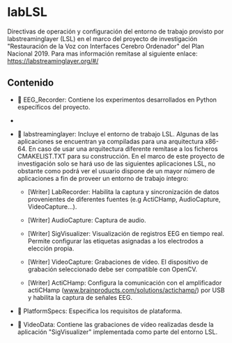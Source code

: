 # labLSL
Directivas de operación y configuración del entorno de trabajo provisto por labstreaminglayer (LSL) en el marco del proyecto de investigación "Restauración de la Voz con Interfaces Cerebro Ordenador" del Plan Nacional 2019. Para mas información remítase al siguiente enlace: https://labstreaminglayer.org/#/

## Contenido
- :file_folder: EEG_Recorder: Contiene los experimentos desarrollados en Python específicos del proyecto. 
- 
- :file_folder: labstreaminglayer: Incluye el entorno de trabajo LSL. Algunas de las aplicaciones se encuentran ya compiladas para una arquitectura x86-64. En caso de usar una arquitectura diferente remítase a los ficheros CMAKELIST.TXT para su construcción. En el marco de este proyecto de investigación solo se hará uso de las siguientes aplicaciones LSL, no obstante como podrá ver el usuario dispone de un mayor número de aplicaciones a fin de proveer un entorno de trabajo íntegro: 

  - [Writer] LabRecorder: Habilita la captura y sincronización de datos provenientes de diferentes fuentes (e.g ActiCHamp, AudioCapture, VideoCapture...).
  
  - [Writer] AudioCapture: Captura de audio.
  
  - [Writer] SigVisualizer: Visualización de registros EEG en tiempo real. Permite configurar las etiquetas asignadas a los electrodos a elección propia.
  
  - [Writer] VideoCapture: Grabaciones de vídeo. El dispositivo de grabación seleccionado debe ser compatible con OpenCV.
  
  - [Writer] ActiCHamp: Configura la comunicación con el amplificador actiCHamp (www.brainproducts.com/solutions/actichamp/) por USB y habilita la captura de señales EEG.
  
- :file_folder: PlatformSpecs: Especifica los requisitos de plataforma. 

- :file_folder: VideoData: Contiene las grabaciones de vídeo realizadas desde la aplicación "SigVisualizer" implementada como parte del entorno LSL.
